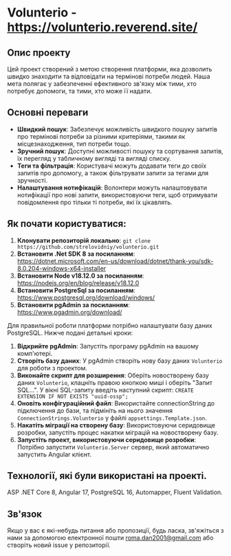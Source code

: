 # Volunterio - https://volunterio.reverend.site/

## Опис проекту
Цей проект створений з метою створення платформи, яка дозволить швидко знаходити та відповідати на термінові потреби людей. Наша мета полягає у забезпеченні ефективного зв'язку між тими, хто потребує допомоги, та тими, хто може її надати.

## Основні переваги
- **Швидкий пошук**: Забезпечує можливість швидкого пошуку запитів про термінові потреби за різними критеріями, такими як місцезнаходження, тип потреби тощо.
- **Зручний пошук**: Доступні можливості пошуку та сортування запитів, їх перегляд у табличному вигляді та вигляді списку.
- **Теги та фільтрація**: Користувачі можуть додавати теги до своїх запитів про допомогу, а також фільтрувати запити за тегами для зручності.
- **Налаштування нотифікацій**: Волонтери можуть налаштовувати нотифікації про нові запити, використовуючи теги, щоб отримувати повідомлення про тільки ті потреби, які їх цікавлять.


## Як почати користуватися:
1. **Клонувати репозиторій локально**: `git clone https://github.com/strelovidniy/volunterio.git` 
2. **Встановити .Net SDK 8 за посиланням**: https://dotnet.microsoft.com/en-us/download/dotnet/thank-you/sdk-8.0.204-windows-x64-installer
3. **Встановити Node v18.12.0 за посиланням**: https://nodejs.org/en/blog/release/v18.12.0
4. **Встановити PostgreSql за посиланням**: https://www.postgresql.org/download/windows/
5. **Встановити pgAdmin за посиланням**: https://www.pgadmin.org/download/

Для правильної роботи платформи потрібно налаштувати базу даних PostgreSQL. Нижче подані детальні кроки:
1. **Відкрийте pgAdmin**: Запустіть програму pgAdmin на вашому комп'ютері.
2. **Створіть базу даних**: У pgAdmin створіть нову базу даних `Volunterio` для роботи з проектом.
3. **Виконайте скрипт для розширення**: Оберіть новостворену базу даних `Volunterio`, клацніть правою кнопкою миші і оберіть "Запит SQL...". У вікні SQL-запиту введіть наступний скрипт:
`CREATE EXTENSION IF NOT EXISTS "uuid-ossp";`
4. **Оновіть конфігураційний файл**: Використайте connectionString до підключення до бази, та підмініть на нього значення `ConnectionStrings.Volunterio` у файлі `appsettings.Template.json`.
5. **Накатіть міграції на створену базу**: Використовуючи серидовище розробки, запустіть процес накатки міграцій на новостворену базу.
6. **Запустіть проект, використовуючи серидовище розробки**: Потрібно запустити `Volunterio.Server` сервер, який автоматично запустить Angular клієнт.

## Технології, які були використані на проекті.
ASP .NET Core 8, Angular 17, PostgreSQL 16, Automapper, Fluent Validation.

## Зв'язок
Якщо у вас є які-небудь питання або пропозиції, будь ласка, зв'яжіться з нами за допомогою електронної пошти [roma.dan2001@gmail.com](mailto:roma.dan2001@gmail.com) або створіть новий issue у репозиторії.
